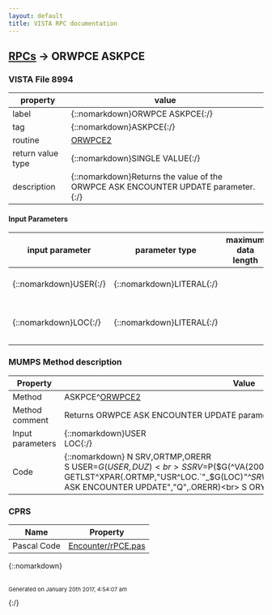 ```yaml
---
layout: default
title: VISTA RPC documentation
---
```




## [RPCs](TableOfContent.md) &#8594; ORWPCE ASKPCE 



### VISTA File 8994 


 property | value 
--- | --- 
 label | {::nomarkdown}ORWPCE ASKPCE{:/}
 tag | {::nomarkdown}ASKPCE{:/}
 routine | [ORWPCE2](http://code.osehra.org/dox/Routine_ORWPCE2_source.html)
 return value type | {::nomarkdown}SINGLE VALUE{:/}
 description | {::nomarkdown}Returns the value of the ORWPCE ASK ENCOUNTER UPDATE parameter.{:/}

#### Input Parameters

| input parameter | parameter type | maximum data length | required | description | 
| --- | --- | --- | --- | --- | 
| {::nomarkdown}USER{:/} | {::nomarkdown}LITERAL{:/} |  |  | {::nomarkdown}The user to get the parameter for.{:/} | 
| {::nomarkdown}LOC{:/} | {::nomarkdown}LITERAL{:/} |  |  | {::nomarkdown}The Location to use when getting the parameter.{:/} | 


### MUMPS Method description

 Property | Value 
 --- | --- 
 Method | ASKPCE^[ORWPCE2](http://code.osehra.org/dox/Routine_ORWPCE2_source.html)
 Method comment | Returns ORWPCE ASK ENCOUNTER UPDATE parameter value
 Input parameters | {::nomarkdown}USER<br>LOC{:/}
 Code | {::nomarkdown}  N SRV,ORTMP,ORERR<br> S USER=$G(USER,DUZ)<br> S SRV=$P($G(^VA(200,USER,5)),U)<br> D GETLST^XPAR(.ORTMP,"USR^LOC.`"_$G(LOC)_"^SRV.`"_+$G(SRV)_"^DIV^SYS^PKG","ORWPCE ASK ENCOUNTER UPDATE","Q",.ORERR)<br> S ORY=+$P($G(ORTMP(1)),U,2){:/}


### CPRS

 Name | Property 
 --- | --- 
 Pascal Code |  [Encounter/rPCE.pas](https://github.com/OSEHRA/VistA/blob/master/Packages/Order%20Entry%20Results%20Reporting/CPRS/CPRS-Chart/Encounter/rPCE.pas)


{::nomarkdown} <br/><br/><p style="font-size: 11px">Generated on January 20th 2017, 4:54:07 am</p>{:/}